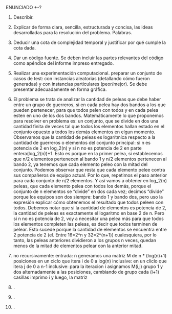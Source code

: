 ENUNCIADO +-?
1.	Describir. 
2.	Explicar de forma clara, sencilla, estructurada y concisa, las ideas desarrolladas para la resolución del problema. Palabras.
3.	Deducir una cota de complejidad temporal y justificar por qué cumple la cota dada. 
4.	Dar un código fuente. Se deben incluir las partes relevantes del código como apéndice del informe impreso entregado.
5.	Realizar una experimentación computacional. preparar un conjunto de casos de test: con instancias aleatorias (detallando cómo fueron generadas) y con instancias particulares (peor/mejor). Se debe presentar adecuadamente en forma gráfica.


1.	El problema se trata de analizar la cantidad de peleas que debe haber entre un grupo de guerreros, si en cada pelea hay dos bandos a los que pueden pertenecer, para que todos pelen con todos y en cada pelea esten en uno de los dos bandos. Matemáticamente lo que proponemos para resolver en problema es: un conjunto, que se divide en dos una cantidad finita de veces tal que todos los elementos hallan estado en el conjunto opuesto a todos los demás elementos en elgun momento.
Observamos que la cantidad de peleas es logarítmica respecto a la cantidad de guerreros o elementos del conjunto principal: si n es potencia de 2 en log_2(n) y si n no es potencia de 2 en parte entera(log_2(n))+1. Esto es porque en la primer pelea, si establecemos que n/2 elementos pertenecen al bando 1 y n/2 elementos pertenecen al bando 2, ya tenemos que cada elemento peleo con la mitad del conjunto. Podemos observar que resta que cada elemento pelee contra sus compañeros de equipo actual. Por lo que, repetimos el paso anterior para cada conjunto de n/2 elementos. Y así vamos a obtener en log_2(n) peleas, que cada elemento pelea con todos los demás, porque el conjunto de n elementos se “divide” en dos cada vez; decimos “divide” porque los equipos son dos siempre: bando 1 y bando dos, pero uso la expresión explicar cómo obtenemos el resultado que todos peleen con todos. 
Debemos notar que si la cantidad de elementos es potencia de 2, la cantidad de peleas es exactamente el logaritmo en base 2 de n. Pero si n no es potencia de 2, voy a necesitar una pelea más para que todos los elementos completen las peleas, es decir que todos terminen de pelear. Esto sucede porque la cantidad de elementos se encuentra entre 2 potencia de 2 (el. Entre 16=2^n y 32=2^(n+1)) cualesquiera, por lo tanto, las peleas anteriores dividieron a los grupos n veces, quedan menos de la mitad de elementos pelear con la anterior mitad. 
2.	no recursivamente:
    entrada: n
    generamos una matriz M de n * (log(n)+1) posiciones
    en un ciclo que itera i de 0 a log(n) inclusive:
        en un cliclo que itera j de 0 a n-1 inclusive:
            para la iteracion i asignamos M(i,j) grupo 1 y dos alternadamente a las posiciones, cambiando de grupo cada (i+1) casillas
    imprimo i y luego, la matriz
3.	.
4.  .
5.  .
